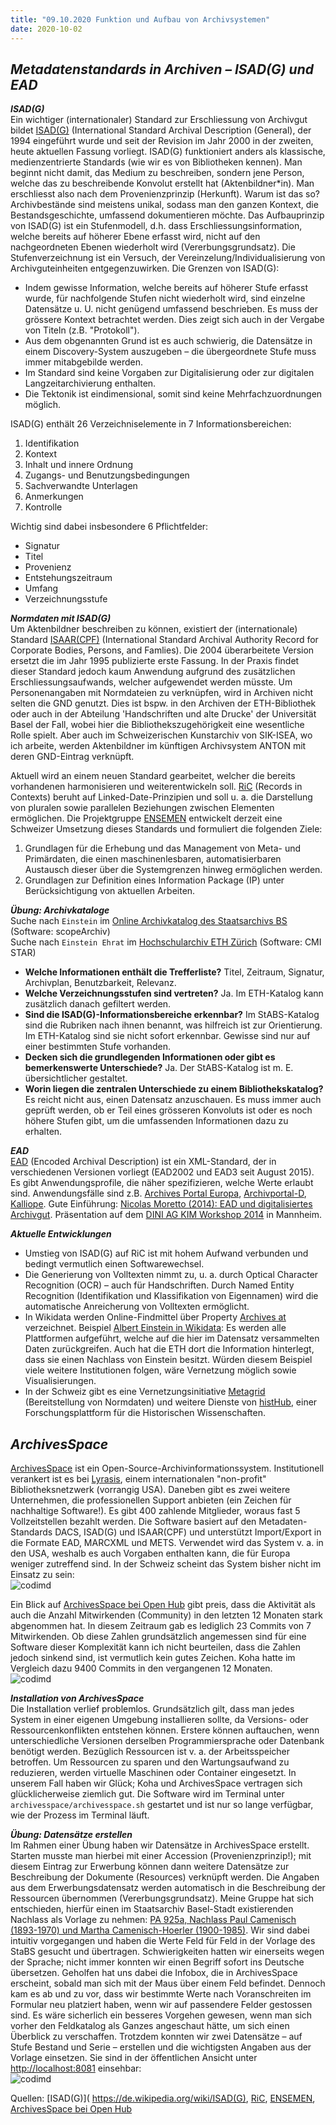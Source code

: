 ```yaml
---
title: "09.10.2020 Funktion und Aufbau von Archivsystemen"
date: 2020-10-02
---
```


## *Metadatenstandards in Archiven – ISAD(G) und EAD*  

***ISAD(G)***  
Ein wichtiger (internationaler) Standard zur Erschliessung von Archivgut bildet [ISAD(G)]( https://de.wikipedia.org/wiki/ISAD(G)) (International Standard Archival Description (General), der 1994 eingeführt wurde und seit der Revision im Jahr 2000 in der zweiten, heute aktuellen Fassung vorliegt. ISAD(G) funktioniert anders als klassische, medienzentrierte Standards (wie wir es von Bibliotheken kennen). Man beginnt nicht damit, das Medium zu beschreiben, sondern jene Person, welche das zu beschreibende Konvolut erstellt hat (Aktenbildner*in). Man erschliesst also nach dem Provenienzprinzip (Herkunft). Warum ist das so? Archivbestände sind meistens unikal, sodass man den ganzen Kontext, die Bestandsgeschichte, umfassend dokumentieren möchte. Das Aufbauprinzip von ISAD(G) ist ein Stufenmodell, d.h. dass Erschliessungsinformation, welche bereits auf höherer Ebene erfasst wird, nicht auf den nachgeordneten Ebenen wiederholt wird (Vererbungsgrundsatz). Die Stufenverzeichnung ist ein Versuch, der Vereinzelung/Individualisierung von Archivguteinheiten entgegenzuwirken. Die Grenzen von ISAD(G):  
* Indem gewisse Information, welche bereits auf höherer Stufe erfasst wurde, für nachfolgende Stufen nicht wiederholt wird, sind einzelne Datensätze u. U. nicht genügend umfassend beschrieben. Es muss der grössere Kontext betrachtet werden. Dies zeigt sich auch in der Vergabe von Titeln (z.B. "Protokoll").
* Aus dem obgenannten Grund ist es auch schwierig, die Datensätze in einem Discovery-System auszugeben – die übergeordnete Stufe muss immer mitabgebilde werden.
* Im Standard sind keine Vorgaben zur Digitalisierung oder zur digitalen Langzeitarchivierung enthalten.
* Die Tektonik ist eindimensional, somit sind keine Mehrfachzuordnungen möglich.

ISAD(G) enthält 26 Verzeichniselemente in 7 Informationsbereichen:  
1. Identifikation
2. Kontext
3. Inhalt und innere Ordnung
4. Zugangs- und Benutzungsbedingungen
5. Sachverwandte Unterlagen
6. Anmerkungen
7. Kontrolle  

Wichtig sind dabei insbesondere 6 Pflichtfelder:  
* Signatur
* Titel
* Provenienz
* Entstehungszeitraum
* Umfang
* Verzeichnungsstufe

***Normdaten mit ISAD(G)***  
Um Aktenbildner beschreiben zu können, existiert der (internationale) Standard [ISAAR(CPF)]( https://de.wikipedia.org/wiki/ISAAR%28CPF%29) (International Standard Archival Authority Record for Corporate Bodies, Persons, and Famlies). Die 2004 überarbeitete Version ersetzt die im Jahr 1995 publizierte erste Fassung. In der Praxis findet dieser Standard jedoch kaum Anwendung aufgrund des zusätzlichen Erschliessungsaufwands, welcher aufgewendet werden müsste. Um Personenangaben mit Normdateien zu verknüpfen, wird in Archiven nicht selten die GND genutzt. Dies ist bspw. in den Archiven der ETH-Bibliothek oder auch in der Abteilung 'Handschriften und alte Drucke' der Universität Basel der Fall, wobei hier die Bibliothekszugehörigkeit eine wesentliche Rolle spielt. Aber auch im Schweizerischen Kunstarchiv von SIK-ISEA, wo ich arbeite, werden Aktenbildner im künftigen Archivsystem ANTON mit deren GND-Eintrag verknüpft.  

Aktuell wird an einem neuen Standard gearbeitet, welcher die bereits vorhandenen harmonisieren und weiterentwickeln soll. [RiC]( https://de.wikipedia.org/wiki/Records_in_Contexts) (Records in Contexts) beruht auf Linked-Date-Prinzipien und soll u. a. die Darstellung von pluralen sowie parallelen Beziehungen zwischen Elementen ermöglichen. Die Projektgruppe [ENSEMEN]( https://vsa-aas.ch/arbeitsgruppen/projektgruppe-ensemen/) entwickelt derzeit eine Schweizer Umsetzung dieses Standards und formuliert die folgenden Ziele:  
1. Grundlagen für die Erhebung und das Management von Meta- und Primärdaten, die einen maschinenlesbaren, automatisierbaren Austausch dieser über die Systemgrenzen hinweg ermöglichen werden.
2. Grundlagen zur Definition eines Information Package (IP) unter Berücksichtigung von aktuellen Arbeiten.

***Übung: Archivkataloge***  
Suche nach `Einstein` im [Online Archivkatalog des Staatsarchivs BS](https://query.staatsarchiv.bs.ch/query/suchinfo.aspx) (Software: scopeArchiv)  
Suche nach `Einstein Ehrat` im [Hochschularchiv ETH Zürich](http://archivdatenbank-online.ethz.ch/) (Software: CMI STAR)  

* **Welche Informationen enthält die Trefferliste?** Titel, Zeitraum, Signatur, Archivplan, Benutzbarkeit, Relevanz.
* **Welche Verzeichnungsstufen sind vertreten?** Ja. Im ETH-Katalog kann zusätzlich danach gefiltert werden.
* **Sind die ISAD(G)-Informationsbereiche erkennbar?** Im StABS-Katalog sind die Rubriken nach ihnen benannt, was hilfreich ist zur Orientierung. Im ETH-Katalog sind sie nicht sofort erkennbar. Gewisse sind nur auf einer bestimmten Stufe vorhanden.
* **Decken sich die grundlegenden Informationen oder gibt es bemerkenswerte Unterschiede?** Ja. Der StABS-Katalog ist m. E. übersichtlicher gestaltet.
* **Worin liegen die zentralen Unterschiede zu einem Bibliothekskatalog?** Es reicht nicht aus, einen Datensatz anzuschauen. Es muss immer auch geprüft werden, ob er Teil eines grösseren Konvoluts ist oder es noch höhere Stufen gibt, um die umfassenden Informationen dazu zu erhalten.  

***EAD***  
[EAD](https://de.wikipedia.org/wiki/Encoded_Archival_Description) (Encoded Archival Description) ist ein XML-Standard, der in verschiedenen Versionen vorliegt (EAD2002 und EAD3 seit August 2015). Es gibt Anwendungsprofile, die näher spezifizieren, welche Werte erlaubt sind. Anwendungsfälle sind z.B. [Archives Portal Europa](https://www.archivesportaleurope.net/de/), [Archivportal-D](https://www.archivportal-d.de), [Kalliope](https://kalliope-verbund.info). Gute Einführung: [Nicolas Moretto (2014): EAD und digitalisiertes Archivgut](https://wiki.dnb.de/download/attachments/90410326/20140414_KIMWS_EAD.pdf?version=1&modificationDate=1398246420000&api=v2). Präsentation auf dem [DINI AG KIM Workshop 2014](https://wiki.dnb.de/display/DINIAGKIM/KIM+WS+2014) in Mannheim.

***Aktuelle Entwicklungen***  
* Umstieg von ISAD(G) auf RiC ist mit hohem Aufwand verbunden und bedingt vermutlich einen Softwarewechsel.
* Die Generierung von Volltexten nimmt zu, u. a. durch Optical Character Recognition (OCR) – auch für Handschriften. Durch Named Entity Recognition (Identifikation und Klassifikation von Eigennamen) wird die automatische Anreicherung von Volltexten ermöglicht.
* In Wikidata werden Online-Findmittel über Property [Archives at](https://www.wikidata.org/wiki/Property:P485) verzeichnet. Beispiel [Albert Einstein in Wikidata](https://www.wikidata.org/wiki/Q937): Es werden alle Plattformen aufgeführt, welche auf die hier im Datensatz versammelten Daten zurückgreifen. Auch hat die ETH dort die Information hinterlegt, dass sie einen Nachlass von Einstein besitzt. Würden diesem Beispiel viele weitere Institutionen folgen, wäre Vernetzung möglich sowie Visualisierungen.
* In der Schweiz gibt es eine Vernetzungsinitiative [Metagrid](https://metagrid.ch) (Bereitstellung von Normdaten) und weitere Dienste von [histHub](https://histhub.ch), einer Forschungsplattform für die Historischen Wissenschaften.  

## *ArchivesSpace*
[ArchivesSpace]( https://archivesspace.org/community/whos-using-archivesspace) ist ein Open-Source-Archivinformationssystem. Institutionell verankert ist es bei [Lyrasis]( https://en.wikipedia.org/wiki/Lyrasis), einem internationalen "non-profit" Bibliotheksnetzwerk (vorrangig USA). Daneben gibt es zwei weitere Unternehmen, die professionellen Support anbieten (ein Zeichen für nachhaltige Software!). Es gibt 400 zahlende Mitglieder, woraus fast 5 Vollzeitstellen bezahlt werden. Die Software basiert auf den Metadaten-Standards DACS, ISAD(G) und ISAAR(CPF) und unterstützt Import/Export in die Formate EAD, MARCXML und METS. Verwendet wird das System v. a. in den USA, weshalb es auch Vorgaben enthalten kann, die für Europa weniger zutreffend sind. In der Schweiz scheint das System bisher nicht im Einsatz zu sein:  
![codimd]({{site.baseurl}}/images/archivesspace-map.png)  

Ein Blick auf [ArchivesSpace bei Open Hub]( https://www.openhub.net/p/archivesspace) gibt preis, dass die Aktivität als auch die Anzahl Mitwirkenden (Community) in den letzten 12 Monaten stark abgenommen hat. In diesem Zeitraum gab es lediglich 23 Commits von 7 Mitwirkenden. Ob diese Zahlen grundsätzlich angemessen sind für eine Software dieser Komplexität kann ich nicht beurteilen, dass die Zahlen jedoch sinkend sind, ist vermutlich kein gutes Zeichen. Koha hatte im Vergleich dazu 9400 Commits in den vergangenen 12 Monaten.  
![codimd]({{site.baseurl}}/images/archivesspace-oh.png)  

***Installation von ArchivesSpace***  
Die Installation verlief problemlos. Grundsätzlich gilt, dass man jedes System in einer eigenen Umgebung installieren sollte, da Versions- oder Ressourcenkonflikten entstehen können. Erstere können auftauchen, wenn unterschiedliche Versionen derselben Programmiersprache oder Datenbank benötigt werden. Bezüglich Ressourcen ist v. a. der Arbeitsspeicher betroffen. Um Ressourcen zu sparen und den Wartungsaufwand zu reduzieren, werden virtuelle Maschinen oder Container eingesetzt. In unserem Fall haben wir Glück; Koha und ArchivesSpace vertragen sich glücklicherweise ziemlich gut. Die Software wird im Terminal unter `archivesspace/archivesspace.sh` gestartet und ist nur so lange verfügbar, wie der Prozess im Terminal läuft.  

***Übung: Datensätze erstellen***  
Im Rahmen einer Übung haben wir Datensätze in ArchivesSpace erstellt. Starten musste man hierbei mit einer Accession (Provenienzprinzip!); mit diesem Eintrag zur Erwerbung können dann weitere Datensätze zur Beschreibung der Dokumente (Resources) verknüpft werden. Die Angaben aus dem Erwerbungsdatensatz werden automatisch in die Beschreibung der Ressourcen übernommen (Vererbungsgrundsatz). Meine Gruppe hat sich entschieden, hierfür einen im Staatsarchiv Basel-Stadt existierenden Nachlass als Vorlage zu nehmen: [PA 925a, Nachlass Paul Camenisch (1893-1970) und Martha Camenisch-Hoerler (1900-1985)]( https://query.staatsarchiv.bs.ch/query/detail.aspx?ID=136684). Wir sind dabei intuitiv vorgegangen und haben die Werte Feld für Feld in der Vorlage des StaBS gesucht und übertragen. Schwierigkeiten hatten wir einerseits wegen der Sprache; nicht immer konnten wir einen Begriff sofort ins Deutsche übersetzen. Geholfen hat uns dabei die Infobox, die in ArchivesSpace erscheint, sobald man sich mit der Maus über einem Feld befindet. Dennoch kam es ab und zu vor, dass wir bestimmte Werte nach Voranschreiten im Formular neu platziert haben, wenn wir auf passendere Felder gestossen sind. Es wäre sicherlich ein besseres Vorgehen gewesen, wenn man sich vorher den Feldkatalog als Ganzes angeschaut hätte, um sich einen Überblick zu verschaffen. Trotzdem konnten wir zwei Datensätze – auf Stufe Bestand und Serie – erstellen und die wichtigsten Angaben aus der Vorlage einsetzen. Sie sind in der öffentlichen Ansicht unter [http://localhost:8081]( http://localhost:8081) einsehbar:  
![codimd]({{site.baseurl}}/images/archivesspace-uebung.png)  

Quellen: [ISAD(G)]( https://de.wikipedia.org/wiki/ISAD(G), [RiC]( https://de.wikipedia.org/wiki/Records_in_Contexts), [ENSEMEN]( https://vsa-aas.ch/arbeitsgruppen/projektgruppe-ensemen/), [ArchivesSpace bei Open Hub]( https://www.openhub.net/p/archivesspace)
